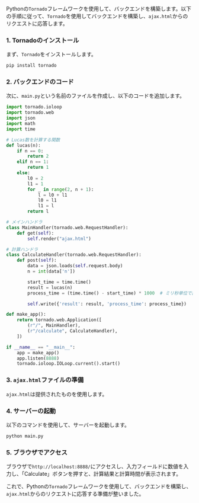 

Pythonの`Tornado`フレームワークを使用して、バックエンドを構築します。以下の手順に従って、`Tornado`を使用してバックエンドを構築し、`ajax.html`からのリクエストに応答します。

### 1. Tornadoのインストール

まず、`Tornado`をインストールします。

```bash
pip install tornado
```

### 2. バックエンドのコード

次に、`main.py`という名前のファイルを作成し、以下のコードを追加します。

```python
import tornado.ioloop
import tornado.web
import json
import math
import time

# Lucas数を計算する関数
def lucas(n):
    if n == 0:
        return 2
    elif n == 1:
        return 1
    else:
        l0 = 2
        l1 = 1
        for _ in range(2, n + 1):
            l = l0 + l1
            l0 = l1
            l1 = l
        return l

# メインハンドラ
class MainHandler(tornado.web.RequestHandler):
    def get(self):
        self.render("ajax.html")

# 計算ハンドラ
class CalculateHandler(tornado.web.RequestHandler):
    def post(self):
        data = json.loads(self.request.body)
        n = int(data['n'])

        start_time = time.time()
        result = lucas(n)
        process_time = (time.time() - start_time) * 1000  # ミリ秒単位で計算時間を取得

        self.write({'result': result, 'process_time': process_time})

def make_app():
    return tornado.web.Application([
        (r"/", MainHandler),
        (r"/calculate", CalculateHandler),
    ])

if __name__ == "__main__":
    app = make_app()
    app.listen(8888)
    tornado.ioloop.IOLoop.current().start()
```

### 3. `ajax.html`ファイルの準備

`ajax.html`は提供されたものを使用します。

### 4. サーバーの起動

以下のコマンドを使用して、サーバーを起動します。

```bash
python main.py
```

### 5. ブラウザでアクセス

ブラウザで`http://localhost:8888/`にアクセスし、入力フィールドに数値を入力し、「Calculate」ボタンを押すと、計算結果と計算時間が表示されます。

これで、Pythonの`Tornado`フレームワークを使用して、バックエンドを構築し、`ajax.html`からのリクエストに応答する準備が整いました。